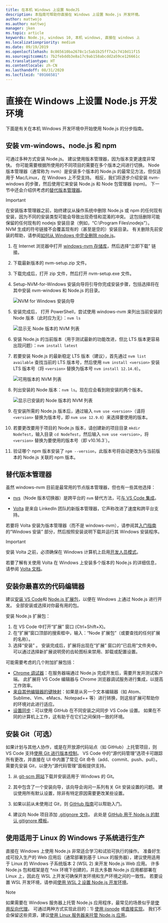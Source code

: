 ```yaml
---
title: 在本机 Windows 上设置 NodeJS
description: 本指南可帮助你直接在 Windows 上设置 Node.js 开发环境。
author: mattwojo
ms.author: mattwoj
manager: jken
ms.topic: article
keywords: Node.js, windows 10, 本机 windows, 直接在 windows 上
ms.localizationpriority: medium
ms.date: 09/19/2019
ms.openlocfilehash: 8c865610ba2678c1c5ab1b25ff7a2c7410d11f15
ms.sourcegitcommit: 7b2febddb3e8a17c9ab158abcdd2a59ce126661c
ms.translationtype: HT
ms.contentlocale: zh-CN
ms.lasthandoff: 08/31/2020
ms.locfileid: "89166581"
---
```

# <a name="set-up-your-nodejs-development-environment-directly-on-windows"></a>直接在 Windows 上设置 Node.js 开发环境

下面是有关在本机 Windows 开发环境中开始使用 Node.js 的分步指南。

## <a name="install-nvm-windows-nodejs-and-npm"></a>安装 vm-windows、node.js 和 npm

可通过多种方式安装 Node.js。 建议使用版本管理器，因为版本变更速度非常快。 你可能需要根据所使用的不同项目的需要在多个版本之间进行切换。 Node 版本管理器（通常称为 nvm）是安装多个版本的 Node.js 的最常见方法，但仅适用于 Mac/Linux，在 Windows 上不受支持。 相反，我们将逐步介绍安装 nvm-windows 的步骤，然后使用它来安装 Node.js 和 Node 包管理器 (npm)。 下一节中还会介绍供考虑的[替代版本管理器](#alternative-version-managers)。

> [!IMPORTANT]
> 在安装版本管理器之前，始终建议从操作系统中删除 Node.js 或 npm 的任何现有安装，因为不同的安装类型可能会导致出现奇怪和混淆的冲突。 这包括删除可能保留的任何现有的 nodejs 安装目录（例如，“C:\Program Files\nodejs”）。 NVM 生成的符号链接不会覆盖现有的（甚至是空的）安装目录。 有关删除先前安装的帮助，请参阅[如何从 Windows 中完全删除 node.js](https://stackoverflow.com/questions/20711240/how-to-completely-remove-node-js-from-windows)。

1. 在 Internet 浏览器中打开 [windows-nvm 存储库](https://github.com/coreybutler/nvm-windows#node-version-manager-nvm-for-windows)，然后选择“立即下载”  链接。
2. 下载最新版本的 nvm-setup.zip  文件。
3. 下载完成后，打开 zip 文件，然后打开 nvm-setup.exe  文件。
4. Setup-NVM-for-Windows 安装向导将引导你完成安装步骤，包括选择将在其中安装 nvm-windows 和 Node.js 的目录。

    ![NVM for Windows 安装向导](../images/install-nvm-for-windows-wizard.png)

5. 安装完成后， 打开 PowerShell，尝试使用 windows-nvm 来列出当前安装的 Node 版本（此时应为无）：`nvm ls`

    ![显示无 Node 版本的 NVM 列表](../images/windows-nvm-powershell-no-node.png)

6. 安装 Node.js 的当前版本（用于测试最新的功能改进，但比 LTS 版本更容易出现问题）：`nvm install latest`

7. 若要安装 Node.js 的最新稳定 LTS 版本（建议），首先通过 `nvm list available` 查找当前的 LTS 版本号，然后使用 `nvm install <version>` 安装 LTS 版本号（将 `<version>` 替换为版本号 `nvm install 12.14.0`）。

    ![可用版本的 NVM 列表](../images/windows-nvm-list.png)

8. 列出安装的 Node 版本：`nvm ls`。现在应会看到刚安装的两个版本。

    ![显示已安装的 Node 版本的 NVM 列表](../images/windows-nvm-node-installs.png)

9. 在安装所需的 Node.js 版本后，通过输入 `nvm use <version>`（请将 `<version>` 替换为版本号，即 `nvm use 12.9.0`）来选择要使用的版本。

10. 若要更改要用于项目的 Node.js 版本，请创建新的项目目录 `mkdir NodeTest`，输入目录 `cd NodeTest`，然后输入 `nvm use <version>`，将 `<version>` 替换为要使用的版本号（即 v10.16.3`）。

11. 验证哪个 npm 版本安装了 `npm --version`，此版本号将自动更改为与当前版本的 Node.js 关联的 npm 版本。

## <a name="alternative-version-managers"></a>替代版本管理器

虽然 windows-nvm 目前是最常用的节点版本管理器，但也有一些其他选择：

- [nvs](https://github.com/jasongin/nvs)（Node 版本切换器）是跨平台的 `nvm` 替代方法，可[与 VS Code 集成](https://github.com/jasongin/nvs/blob/master/doc/VSCODE.md)。

- [Volta](https://github.com/volta-cli/volta#installing-volta) 是来自 LinkedIn 团队的新版本管理器，它声称改进了速度和跨平台支持。

若要将 Volta 安装为版本管理器（而不是 windows-nvm），请参阅其[入门指南](https://docs.volta.sh/guide/getting-started)的“Windows 安装”  部分，然后按照安装说明下载并运行其 Windows 安装程序。

> [!IMPORTANT]
> 安装 Volta 之前，必须确保在 Windows 计算机上启用[开发人员模式](/windows/uwp/get-started/enable-your-device-for-development#accessing-settings-for-developers)。

若要了解有关使用 Volta 在 Windows 上安装多个版本的 Node.js 的详细信息，请参阅 [Volta 文档](https://docs.volta.sh/guide/understanding#managing-your-toolchain)。

## <a name="install-your-favorite-code-editor"></a>安装你最喜欢的代码编辑器

建议[安装 VS Code](https://code.visualstudio.com)和 [Node.js 扩展包](https://marketplace.visualstudio.com/items?itemName=waderyan.nodejs-extension-pack)，以便在 Windows 上通过 Node.js 进行开发。 全部安装或选择对你最有用的包。

安装 Node.js 扩展包：

1. 在 VS Code 中打开“扩展”  窗口 (Ctrl+Shift+X)。
2. 在“扩展”窗口顶部的搜索框中，输入：“Node 扩展包”（或要查找的任何扩展的名称）。
3. 选择“安装”  。 安装完成后，扩展将出现在“扩展”  窗口的“已启用”文件夹中。 可以通过选择新扩展说明旁的齿轮图标来禁用、卸载或配置设置。

可能需要考虑的几个附加扩展包括：

- [Chrome 调试器](https://code.visualstudio.com/blogs/2016/02/23/introducing-chrome-debugger-for-vs-code)：在服务器端通过 Node.js 完成开发后，需要开发并测试客户端。 此扩展将 VS Code 编辑器与 Chrome 浏览器调试服务进行集成，以提高工作效率。
- [来自其他编辑器的键映射](https://marketplace.visualstudio.com/search?target=VSCode&category=Keymaps&sortBy=Downloads)：如果是从另一个文本编辑器（如 Atom、Sublime、Vim、eMacs、Notepad++ 等）进行转换，则这些扩展可帮助你的环境对此进行适应。
- [设置同步](https://marketplace.visualstudio.com/items?itemName=Shan.code-settings-sync)：可以使用 GitHub 在不同安装之间同步 VS Code 设置。 如果在不同的计算机上工作，这有助于在它们之间保持一致的环境。

## <a name="install-git-optional"></a>安装 Git（可选）

如果计划与其他人协作，或是在开放源代码站点（如 GitHub）上托管项目，则 VS Code 支持[使用 Git 进行版本控制](https://code.visualstudio.com/docs/editor/versioncontrol#_git-support)。 VS Code 中的“源代码管理”选项卡可跟踪所有更改，并直接在 UI 中内置了常见 Git 命令（add、commit、push、pull）。 需要先安装 Git，以便为“源代码管理”面板提供支持。

1. 从 [git-scm 网站](https://git-scm.com/download/win)下载并安装适用于 Windows 的 Git。

2. 其中包含了一个安装向导，该向导会询问一系列有关 Git 安装设置的问题。 建议使用所有默认设置，除非有特定原因需要更改某些设置。

3. 如果以前从未使用过 Git，则 [GitHub 指南](https://guides.github.com/)可以帮助入门。

4. 建议向 Node 项目添加 [.gitignore 文件](https://help.github.com/en/articles/ignoring-files)。 此处是 [GitHub 用于 Node.js 的默认 gitignore 模板](https://github.com/github/gitignore/blob/master/Node.gitignore)。

## <a name="use-windows-subsystem-for-linux-for-production"></a>使用适用于 Linux 的 Windows 子系统进行生产

直接在 Windows 上使用 Node.js 非常适合学习和试验可执行的操作。 准备好生成可投入生产的 Web 应用后（通常部署到基于 Linux 的服务器），建议使用适用于 Linux 的 Windows 子系统版本 2 (WSL 2) 来开发 Node.js Web 应用。 许多 Node.js 包和框架是在 *nix 环境下创建的，并且大多数 Node.js 应用都部署在 Linux 上，因此在 WSL 上开发可确保开发环境和生产环境之间的一致性。 若要设置 WSL 开发环境，请参阅[使用 WSL 2 设置 Node.js 开发环境](./setup-on-wsl2.md)。

> [!NOTE]
> 如果需要在 Windows 服务器上托管 Node.js 应用程序，最常见的场景似乎是[使用反向代理](https://medium.com/intrinsic/why-should-i-use-a-reverse-proxy-if-node-js-is-production-ready-5a079408b2ca)。 可通过两种方式实现此目的：1) [使用 iisnode](https://harveywilliams.net/blog/installing-iisnode) 或[直接实现](https://dev.to/petereysermans/hosting-a-node-js-application-on-windows-with-iis-as-reverse-proxy-397b)。 我们不会保留这些资源，建议[使用 Linux 服务器来托管 Node.js 应用](/azure/app-service/app-service-web-get-started-nodejs)。